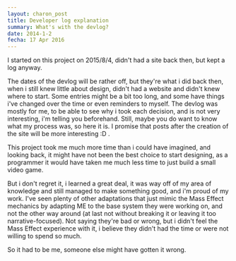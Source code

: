 ```yaml
---
layout: charon_post
title: Developer log explanation
summary: What's with the devlog?
date: 2014-1-2
fecha: 17 Apr 2016
---
```

I started on this project on 2015/8/4, didn't had a site back then, but kept a log anyway. 

The dates of the devlog will be rather off, but they're what i did back then, when i still knew little about design, didn't had a website and didn't knew where to start. Some entries might be a bit too long, and some have things i've changed over the time or even reminders to myself. The devlog was mostly for me, to be able to see why i took each decision, and is not very interesting, i'm telling you beforehand. Still, maybe you do want to know what my process was, so here it is. I promise that posts after the creation of the site will be more interesting :D .

This project took me much more time than i could have imagined, and looking back, it might have not been the best choice to start designing, as a programmer it would have taken me much less time to just build a small video game.

But i don't regret it, i learned a great deal, it was way off of my area of knowledge and still managed to make something good, and i'm proud of my work. I've seen plenty of other adaptations that just mimic the Mass Effect mechanics by adapting ME to the base system they were working on, and not the other way around (at last not without breaking it or leaving it too narrative-focused). Not saying they're bad or wrong, but i didn't feel the Mass Effect experience with it, i believe they didn't had the time or were not willing to spend so much.

So it had to be me, someone else might have gotten it wrong.

<span class="image featured"><img src="http://static.tumblr.com/eef888dc602508c6328fe131b1a79697/biwuv0l/3O1mxnmrj/tumblr_static_tumblr_inline_mv74xgz6ss1qcb8tc.gif" alt=""/></span>

